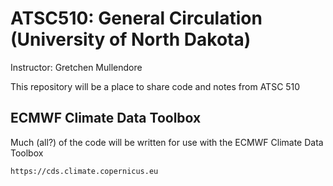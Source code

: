# ATSC510: General Circulation (University of North Dakota)

Instructor: Gretchen Mullendore

This repository will be a place to share code and notes from ATSC 510

## ECMWF Climate Data Toolbox

Much (all?) of the code will be written for use with the ECMWF Climate Data Toolbox

```
https://cds.climate.copernicus.eu
```
